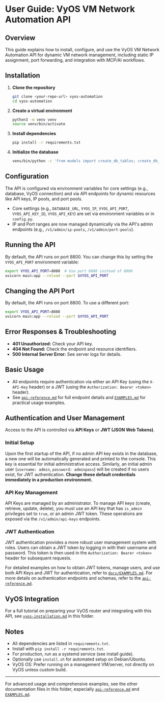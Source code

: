 # User Guide: VyOS VM Network Automation API

## Overview
This guide explains how to install, configure, and use the VyOS VM Network Automation API for dynamic VM network management, including static IP assignment, port forwarding, and integration with MCP/AI workflows.

## Installation
1. **Clone the repository**
   ```bash
   git clone <your-repo-url> vyos-automation
   cd vyos-automation
   ```
2. **Create a virtual environment**
   ```bash
   python3 -m venv venv
   source venv/bin/activate
   ```
3. **Install dependencies**
   ```bash
   pip install -r requirements.txt
   ```
4. **Initialize the database**
   ```bash
   venv/bin/python -c 'from models import create_db_tables; create_db_tables()'
   ```

## Configuration
The API is configured via environment variables for core settings (e.g., database, VyOS connection) and via API endpoints for dynamic resources like API keys, IP pools, and port pools.
- Core settings (e.g., `DATABASE_URL`, `VYOS_IP`, `VYOS_API_PORT`, `VYOS_API_KEY_ID`, `VYOS_API_KEY`) are set via environment variables or in `config.py`.
- IP and Port ranges are now managed dynamically via the API's admin endpoints (e.g., `/v1/admin/ip-pools`, `/v1/admin/port-pools`).

## Running the API
By default, the API runs on port 8800. You can change this by setting the `VYOS_API_PORT` environment variable:

```bash
export VYOS_API_PORT=8080  # Use port 8080 instead of 8800
uvicorn main:app --reload --port $VYOS_API_PORT
```

## Changing the API Port
By default, the API runs on port 8800. To use a different port:
```bash
export VYOS_API_PORT=8080
uvicorn main:app --reload --port $VYOS_API_PORT
```

## Error Responses & Troubleshooting
- **401 Unauthorized:** Check your API key.
- **404 Not Found:** Check the endpoint and resource identifiers.
- **500 Internal Server Error:** See server logs for details.

## Basic Usage
- All endpoints require authentication via either an API Key (using the `X-API-Key` header) or a JWT (using the `Authorization: Bearer <token>` header).
- See [`api-reference.md`](docs/api-reference.md) for full endpoint details and [`EXAMPLES.md`](docs/EXAMPLES.md) for practical usage examples.

## Authentication and User Management

Access to the API is controlled via **API Keys** or **JWT (JSON Web Tokens)**.

### Initial Setup
Upon the first startup of the API, if no admin API key exists in the database, a new one will be automatically generated and printed to the console. This key is essential for initial administrative access. Similarly, an initial admin user (`username: admin`, `password: adminpass`) will be created if no users exist, for JWT authentication. **Change these default credentials immediately in a production environment.**

### API Key Management
API Keys are managed by an administrator. To manage API keys (create, retrieve, update, delete), you must use an API key that has `is_admin` privileges set to `true`, or an admin JWT token. These operations are exposed via the `/v1/admin/api-keys` endpoints.

### JWT Authentication
JWT authentication provides a more robust user management system with roles. Users can obtain a JWT token by logging in with their username and password. This token is then used in the `Authorization: Bearer <token>` header for subsequent requests.

For detailed examples on how to obtain JWT tokens, manage users, and use both API Keys and JWT for authentication, refer to [`docs/EXAMPLES.md`](docs/EXAMPLES.md). For more details on authentication endpoints and schemas, refer to the [`api-reference.md`](docs/api-reference.md).

## VyOS Integration
For a full tutorial on preparing your VyOS router and integrating with this API, see [`vyos-installation.md`](docs/vyos-installation.md) in this folder.

## Notes
- All dependencies are listed in `requirements.txt`.
- Install with `pip install -r requirements.txt`.
- For production, run as a systemd service (see install guide).
- Optionally use `install.sh` for automated setup on Debian/Ubuntu.
- VyOS OS: Prefer running on a management VM/server, not directly on VyOS unless custom build.

---
For advanced usage and comprehensive examples, see the other documentation files in this folder, especially [`api-reference.md`](docs/api-reference.md) and [`EXAMPLES.md`](docs/EXAMPLES.md).
